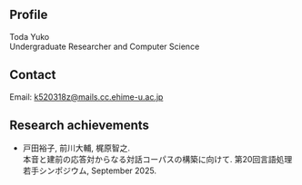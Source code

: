 ##  Profile
Toda Yuko  
Undergraduate Researcher and Computer Science

##  Contact
Email: k520318z@mails.cc.ehime-u.ac.jp

##  Research achievements
- 戸田裕子, 前川大輔, 梶原智之.  
  本音と建前の応答対からなる対話コーパスの構築に向けて. 
  第20回言語処理若手シンポジウム, September 2025. 

<!--
**toda235/toda235** is a ✨ _special_ ✨ repository because its `README.md` (this file) appears on your GitHub profile.

Here are some ideas to get you started:

- 🔭 I’m currently working on ...
- 🌱 I’m currently learning ...
- 👯 I’m looking to collaborate on ...
- 🤔 I’m looking for help with ...
- 💬 Ask me about ...
- 📫 How to reach me: ...
- 😄 Pronouns: ...
- ⚡ Fun fact: ...
-->
